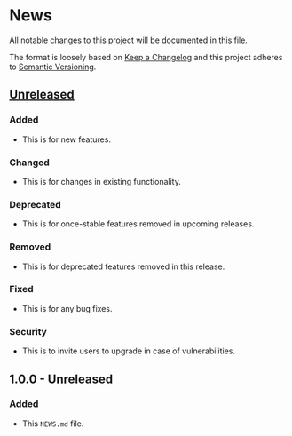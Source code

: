 # News

All notable changes to this project will be documented in this file.

The format is loosely based on [Keep a Changelog] and this project adheres to
[Semantic Versioning].

  [Keep a Changelog]: http://keepachangelog.com/
  [Semantic Versioning]: http://semver.org/

## [Unreleased]

### Added

- This is for new features.

### Changed

- This is for changes in existing functionality.

### Deprecated

- This is for once-stable features removed in upcoming releases.

### Removed

- This is for deprecated features removed in this release.

### Fixed

- This is for any bug fixes.

### Security

- This is to invite users to upgrade in case of vulnerabilities.

  [Unreleased]: https://github.com/tradebyte/paci/compare/v0.2.0...HEAD


## 1.0.0 - Unreleased

### Added

- This `NEWS.md` file.
